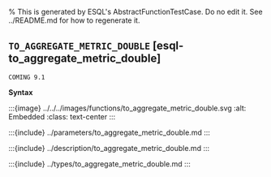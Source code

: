 % This is generated by ESQL's AbstractFunctionTestCase. Do no edit it. See ../README.md for how to regenerate it.

## `TO_AGGREGATE_METRIC_DOUBLE` [esql-to_aggregate_metric_double]
```
COMING 9.1
```

**Syntax**

:::{image} ../../../images/functions/to_aggregate_metric_double.svg
:alt: Embedded
:class: text-center
:::


:::{include} ../parameters/to_aggregate_metric_double.md
:::

:::{include} ../description/to_aggregate_metric_double.md
:::

:::{include} ../types/to_aggregate_metric_double.md
:::
